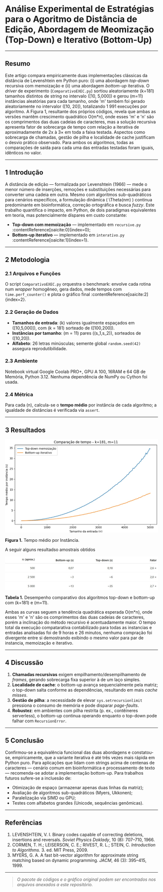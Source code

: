 # Análise Experimental de Estratégias para o Agoritmo de Distância de Edição, Abordagem de Meomização (Top-Down) e Iterativo (Bottom-Up) 
---

## Resumo  
Este artigo compara empiricamente duas implementações clássicas da distância de Levenshtein em Python puro: (i) uma abordagem _top-down_ recursiva com memoização e (ii) uma abordagem _bottom-up_ iterativa. O _driver_ de experimento (`ComparativoEXEC.py`) sortiou aleatoriamente \(k=181\) tamanhos distintos de string no intervalo \([10, 5\,000]\) e gerou \(m=11\) instâncias aleatórias para cada tamanho, onde 'm' também foi gerado aleatoriamente no intervalor \([10, 20]\), totalizando 1 991 execuções por algoritmo. A Figura 1, resultante dos próprios códigos, revela que ambas as versões mantêm crescimento quadrático O(m\*n), onde esses 'm' e 'n' são os comprimentos das duas cadeias de caracteres, mas a solução recursiva apresenta fator de sobrecarga de tempo com relação a iterativa de aproximadamente de 2x à 3× em toda a faixa testada. Aspectos como sobrecarga de chamadas, gestão de pilha e localidade de cache justificam o desvio prático observado. Para ambos os algoritmos, todas as comparações de saída para cada uma das entradas testadas foram iguais, idênticos no valor.

---

## 1  Introdução  
A distância de edição — formalizada por Levenshtein (1966) — mede o menor número de inserções, remoções e substituições necessárias para converter uma cadeia em outra. Mesmo com algoritmos sub-quadráticos para cenários específicos, a formulação dinâmica \( \Theta(nm) \) continua predominante em bioinformática, correção ortográfica e busca _fuzzy_. Este trabalho quantifica o impacto, em Python, de dois paradigmas equivalentes em teoria, mas potencialmente díspares em custo constante:  
* **Top-down com memoização** — implementado em `recursive.py` :contentReference[oaicite:0]{index=0};  
* **Bottom-up iterativo** — implementado em `interativo.py` :contentReference[oaicite:1]{index=1}.  

---

## 2  Metodologia  

### 2.1  Arquivos e Funções  
O script `ComparativoEXEC.py` orquestra o benchmark: envolve cada rotina num _wrapper_ homogêneo, gera dados, mede tempos com `time.perf_counter()` e plota o gráfico final :contentReference[oaicite:2]{index=2}.  

### 2.2  Geração de Dados  
* **Tamanhos de entrada**: \(k\) valores igualmente espaçados em \([10,5\,000]\), com \(k = 181\) sorteado de \([100,200]\).  
* **Instâncias por tamanho**: \(m = 11\) pares \((s_1,s_2)\), sorteados de \([10,20]\).  
* **Alfabeto**: 26 letras minúsculas; semente global `random.seed(42)` assegura reprodutibilidade.  

### 2.3  Ambiente  
Notebook virtual Google Coolab PRO+, GPU A 100, 16RAM e 64 GB de Memória, Python 3.12. Nenhuma dependência de NumPy ou Cython foi usada.  

### 2.4  Métrica  
Para cada \(n\), calcula-se o **tempo médio** por instância de cada algoritmo; a igualdade de distâncias é verificada via `assert`.  

---

## 3  Resultados  

![Figura 1 — Tempo médio por instância](./figura1.jpg)

**Figura 1.** Tempo médio por Instância.


A seguir alguns resultadso amostrais obtidos

![Tabela 1 — Desempenho comparativo dos algoritmos top-down e bottom-up com \(k=181\) e \(m=11\)](./tabela1.jpg)

**Tabela 1.** Desempenho comparativo dos algoritmos top-down e bottom-up com \(k=181\) e \(m=11\).



Ambas as curvas seguem a tendência quadrática esperada O(m\*n), onde esses 'm' e 'n' são os comprimentos das duas
cadeias de caracteres, porém a inclinação do método recursivo é acentuadamente maior.
O tempo total da execução compatarativa contabilizado para todas as instancias e entradas analisadas foi de 9 horas e 26 minutos, 
nenhuma compração foi divergente entre si demostrando exibindo o mesmo valor para par de instancia, memoização e iterativo.  

---

## 4  Discussão  
1. **Chamadas recursivas** exigem empilhamento/desempilhamento de _frames_, gerando sobrecarga fixa superior à de um laço simples.  
2. **Localidade de cache**: o bottom-up avança sequencialmente pela matriz; o top-down salta conforme as dependências, resultando em mais _cache misses_.  
3. **Gestão de pilha**: a necessidade de elevar `sys.setrecursionlimit` pressiona o consumo de memória e pode disparar _page-faults_.  
4. **Robustez**: em ambientes com pilha restrita (p. ex., contêineres serverless), o bottom-up continua operando enquanto o top-down pode falhar com `RecursionError`.  

---

## 5  Conclusão  
Confirmou-se a equivalência funcional das duas abordagens e constatou-se, empiricamente, que a variante iterativa é até três vezes mais rápida em Python puro. Para aplicações que lidam com strings acima de centenas de caracteres — cenário comum em bioinformática e processamento de texto — recomenda-se adotar a implementação bottom-up.
Para trabalhos futuros sufere-se a incluesão de:  
* Otimização de espaço (armazenar apenas duas linhas da matriz);  
* Avaliação de algoritmos sub-quadráticos (Myers, Ukkonen);  
* Paralelização via SIMD ou GPU;  
* Testes com alfabetos grandes (Unicode, sequências genômicas).  

---

## Referências  
1. LEVENSHTEIN, V. I. Binary codes capable of correcting deletions, insertions and reversals. *Soviet Physics Doklady*, 10 (8): 707–710, 1966.  
2. CORMEN, T. H.; LEISERSON, C. E.; RIVEST, R. L.; STEIN, C. *Introduction to Algorithms.* 3. ed. MIT Press, 2009.  
3. MYERS, G. A. A fast bit-vector algorithm for approximate string matching based on dynamic programming. *JACM*, 46 (3): 395–415, 1999.  

---

> *O pacote de códigos e o gráfico original podem ser encontrados nos arquivos anexados a este repositório.*
